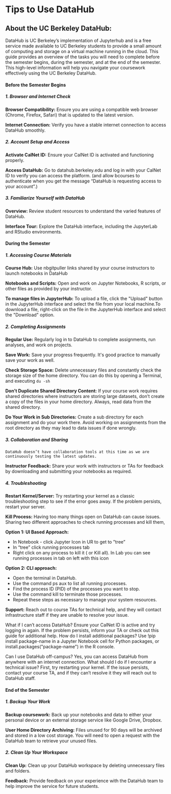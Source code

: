 # Tips to Use DataHub

## About the UC Berkeley DataHub:  

DataHub is UC Berkeley’s implementation of Jupyterhub and is a free service made available to UC Berkeley students to provide a small amount of computing and storage on a virtual machine running in the cloud. This guide provides an overview of the tasks you will need to complete before the semester begins, during the semester, and at the end of the semester. This high-level information will help you navigate your coursework effectively using the UC Berkeley DataHub.

#### Before the Semester Begins


##### 1. Browser and Internet Check

**Browser Compatibility:** Ensure you are using a compatible web browser (Chrome, Firefox, Safari) that is updated to the latest version.

**Internet Connection:** Verify you have a stable internet connection to access DataHub smoothly. 

##### 2. Account Setup and Access
**Activate CalNet ID:** Ensure your CalNet ID is activated and functioning properly.

**Access DataHub:** Go to datahub.berkeley.edu and log in with your CalNet ID to verify you can access the platform. (and allow bcourses to authenticate when you get the message “DataHub is requesting access to your account”.) 

##### 3. Familiarize Yourself with DataHub
**Overview:** Review student resources to understand the varied features of DataHub.

**Interface Tour:** Explore the DataHub interface, including the JupyterLab and RStudio environments.

#### During the Semester

##### 1. Accessing Course Materials
**Course Hub:** Use nbgitpuller links shared by your course instructors to launch notebooks in DataHub

**Notebooks and Scripts:** Open and work on Jupyter Notebooks, R scripts, or other files as provided by your instructor.

**To manage files in JupyterHub:** To upload a file, click the "Upload" button in the JupyterHub interface and select the file from your local machine.To download a file, right-click on the file in the JupyterHub interface and select the "Download" option.

##### 2. Completing Assignments
**Regular Use:** Regularly log in to DataHub to complete assignments, run analyses, and work on projects.

**Save Work:** Save your progress frequently. It's good practice to manually save your work as well.

**Check Storage Space:** Delete unnecessary files and constantly check the storage size of the home directory.  You can do this by opening a Terminal, and executing `du -sh`

**Don’t Duplicate Shared Directory Content:** If your course work requires shared directories where instructors are storing large datasets, don’t create a copy of the files in your home directory. Always, read data from the shared directory.

**Do Your Work in Sub Directories:** Create a sub directory for each assignment and do your work there. Avoid working on assignments from the root directory as they may lead to data issues if done wrongly.

##### 3. Collaboration and Sharing

```{note}
DataHub doesn’t have collaboration tools at this time as we are continuously testing the latest updates.
```

**Instructor Feedback:** Share your work with instructors or TAs for feedback by downloading and submitting your notebooks as required.

##### 4. Troubleshooting
**Restart Kernel/Server:** Try restarting your kernel as a classic troubleshooting step to see if the error goes away. If the problem persists, restart your server.
 
**Kill Process:** Having too many things open on DataHub can cause issues. Sharing two different approaches to check running processes and kill them,

**Option 1: UI Based Approach:**
- In Notebook - click Jupyter Icon in UR to get to ”tree” 
- In “tree” click running processes tab
- Right click on any process to kill it ( or Kill all). In Lab you can see running processes in tab on left with this icon

**Option 2: CLI approach:**
- Open the terminal in DataHub.
- Use the command ps aux to list all running processes.
- Find the process ID (PID) of the processes you want to stop.
- Use the command kill <PID> to terminate those processes.
- Repeat these steps as necessary to manage your system resources.

**Support:** Reach out to course TAs for technical help, and they will contact infrastructure staff if they are unable to resolve your issue.

What if I can’t access DataHub?
Ensure your CalNet ID is active and try logging in again. If the problem persists, inform your TA or check out this guide for additional help.
How do I install additional packages?
Use !pip install package-name in a Jupyter Notebook cell for Python packages, or install.packages("package-name") in the R console.


Can I use DataHub off-campus?
Yes, you can access DataHub from anywhere with an internet connection.
What should I do if I encounter a technical issue?
First, try restarting your kernel. If the issue persists, contact your course TA,  and if they can’t resolve it they will reach out to DataHub staff.

#### End of the Semester
##### 1. Backup Your Work

**Backup coursework:** Back up your notebooks and data to either your personal device or an external storage service like Google Drive, Dropbox.

**User Home Directory Archiving:** Files unused for 90 days will be archived and stored in a low cost storage. You will need to open a request with the DataHub team to retrieve your unused files.

##### 2. Clean Up Your Workspace
**Clean Up:** Clean up your DataHub workspace by deleting unnecessary files and folders.

**Feedback:** Provide feedback on your experience with the DataHub team to help improve the service for future students.